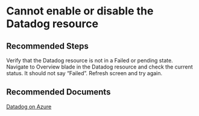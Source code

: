 <properties
  pagetitle="Cannot enable or disable the Datadog resource "
  description=""
  service=""
  resource=""
  ms.author="rashmia"
  selfhelptype="Generic"
  supporttopicids="32755771"
  productpesids="17363"
  cloudenvironments="public, fairfax, mooncake, blackforest, ussec, usnat"
  disableclouds=""
  articleid="6950188c-39aa-4917-b010-fa08f2078cea"
  ownershipid="PartnerSolutions_Confluent" />
# Cannot enable or disable the Datadog resource 


## **Recommended Steps**

Verify that the Datadog resource is not in a Failed or pending state. Navigate to Overview blade in the Datadog resource and check the current status. It should not say “Failed”. Refresh screen and try again. 


## **Recommended Documents**

[Datadog on Azure](https://docs.microsoft.com/azure/partner-solutions/datadog/overview)